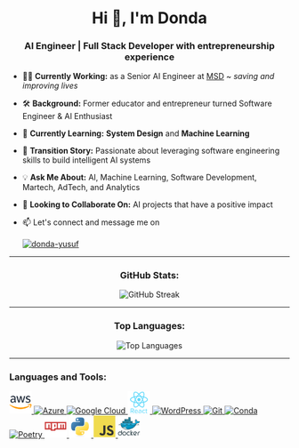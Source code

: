 <h1 align="center">Hi 👋, I'm Donda</h1>
<h3 align="center">AI Engineer | Full Stack Developer with entrepreneurship experience</h3>

- 👨‍💻 **Currently Working:** as a Senior AI Engineer at [MSD](https://www.msd.com/) ~ *saving and improving lives*
- 🛠️ **Background:** Former educator and entrepreneur turned Software Engineer & AI Enthusiast
- 🌱 **Currently Learning:** **System Design** and **Machine Learning**
- 🚀 **Transition Story:** Passionate about leveraging software engineering skills to build intelligent AI systems
- 💡 **Ask Me About:** AI, Machine Learning, Software Development, Martech, AdTech, and Analytics
- 🤝 **Looking to Collaborate On:** AI projects that have a positive impact

- 📫 Let's connect and message me on <p align="left"><a href="https://www.linkedin.com/in/donda-yusuf/" target="blank"><img align="center" src="https://raw.githubusercontent.com/rahuldkjain/github-profile-readme-generator/master/src/images/icons/Social/linked-in-alt.svg" alt="donda-yusuf" height="30" width="30" /></a></p> 

---

<h3 align="center">GitHub Stats:</h3>
<p align="center">
  <img src="https://github-readme-streak-stats.herokuapp.com/?user=dondasasmita&theme=radical" alt="GitHub Streak" />
</p>

---

<h3 align="center">Top Languages:</h3>
<p align="center">
  <img src="https://github-readme-stats.vercel.app/api/top-langs/?username=dondasasmita&layout=compact&theme=radical" alt="Top Languages" />
</p>

---

<h3 align="left">Languages and Tools:</h3>
<p align="left">
  <!-- Cloud Platforms -->
  <a href="https://aws.amazon.com" target="_blank">
    <img src="https://raw.githubusercontent.com/devicons/devicon/master/icons/amazonwebservices/amazonwebservices-original-wordmark.svg" alt="AWS" width="40" height="40"/>
  </a>
  <a href="https://azure.microsoft.com/" target="_blank">
    <img src="https://www.vectorlogo.zone/logos/microsoft_azure/microsoft_azure-icon.svg" alt="Azure" width="40" height="40"/>
  </a>
  <a href="https://cloud.google.com/" target="_blank">
    <img src="https://www.vectorlogo.zone/logos/google_cloud/google_cloud-icon.svg" alt="Google Cloud" width="40" height="40"/>
  </a>
  
  <!-- Frontend Frameworks -->
  <a href="https://reactjs.org/" target="_blank">
    <img src="https://raw.githubusercontent.com/devicons/devicon/master/icons/react/react-original-wordmark.svg" alt="React" width="40" height="40"/>
  </a>
  
  <!-- Content Management Systems -->
  <a href="https://wordpress.org/" target="_blank">
    <img src="https://www.vectorlogo.zone/logos/wordpress/wordpress-icon.svg" alt="WordPress" width="40" height="40"/>
  </a>

  <!-- Version Control -->
  <a href="https://git-scm.com/" target="_blank">
    <img src="https://www.vectorlogo.zone/logos/git-scm/git-scm-icon.svg" alt="Git" width="40" height="40"/>
  </a>
  
  <!-- Dependency Management -->
  <a href="https://docs.conda.io/" target="_blank">
    <img src="https://cdn.jsdelivr.net/gh/devicons/devicon/icons/anaconda/anaconda-original.svg" alt="Conda" width="40" height="40"/>
  </a>
  <a href="https://python-poetry.org/" target="_blank">
    <img src="https://python-poetry.org/images/logo-origami.svg" alt="Poetry" width="40" height="40"/>
  </a>
  <a href="https://www.npmjs.com/" target="_blank">
    <img src="https://raw.githubusercontent.com/devicons/devicon/master/icons/npm/npm-original-wordmark.svg" alt="npm" width="40" height="40"/>
  </a>
  
  <!-- Programming Languages -->
  <a href="https://www.python.org/" target="_blank">
    <img src="https://raw.githubusercontent.com/devicons/devicon/master/icons/python/python-original.svg" alt="Python" width="40" height="40"/>
  </a>
  <a href="https://developer.mozilla.org/en-US/docs/Web/JavaScript" target="_blank">
    <img src="https://raw.githubusercontent.com/devicons/devicon/master/icons/javascript/javascript-original.svg" alt="JavaScript" width="40" height="40"/>
  </a>

  <!-- Containers and Orchestration -->
  <a href="https://www.docker.com/" target="_blank">
    <img src="https://raw.githubusercontent.com/devicons/devicon/master/icons/docker/docker-original-wordmark.svg" alt="Docker" width="40" height="40"/>
  </a>
  
